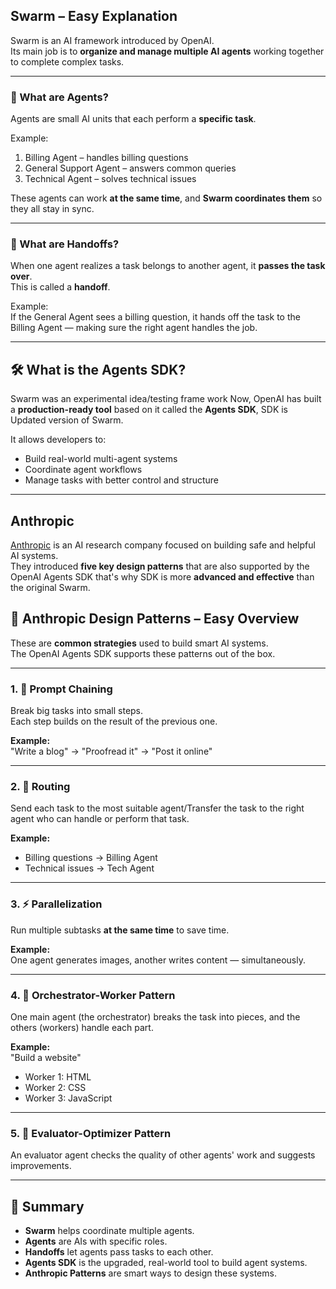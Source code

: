 ## Swarm – Easy Explanation

Swarm is an AI framework introduced by OpenAI.  
Its main job is to **organize and manage multiple AI agents** working together to complete complex tasks.

---

### 🤖 What are Agents?

Agents are small AI units that each perform a **specific task**.

Example:
1. Billing Agent – handles billing questions  
2. General Support Agent – answers common queries  
3. Technical Agent – solves technical issues

These agents can work **at the same time**, and **Swarm coordinates them** so they all stay in sync.

---

### 🔁 What are Handoffs?

When one agent realizes a task belongs to another agent, it **passes the task over**.  
This is called a **handoff**.

Example:  
If the General Agent sees a billing question, it hands off the task to the Billing Agent — making sure the right agent handles the job.

---

## 🛠️ What is the Agents SDK?

Swarm was an experimental idea/testing frame work 
Now, OpenAI has built a **production-ready tool** based on it called the **Agents SDK**, SDK is Updated version of Swarm.

It allows developers to:
- Build real-world multi-agent systems  
- Coordinate agent workflows  
- Manage tasks with better control and structure

---

## Anthropic 


[Anthropic](https://www.anthropic.com) is an AI research company focused on building safe and helpful AI systems.  
They introduced **five key design patterns** that are also supported by the OpenAI Agents SDK that's why SDK is more **advanced and effective** than the original Swarm.


## 🧩 Anthropic Design Patterns – Easy Overview

These are **common strategies** used to build smart AI systems.  
The OpenAI Agents SDK supports these patterns out of the box.

---

### 1. 🔗 Prompt Chaining  
Break big tasks into small steps.  
Each step builds on the result of the previous one.

**Example:**  
"Write a blog" → "Proofread it" → "Post it online"

---

### 2. 🔀 Routing  
Send each task to the most suitable agent/Transfer the task to the right agent who can handle or perform that task.

**Example:**  
- Billing questions → Billing Agent  
- Technical issues → Tech Agent

---

### 3. ⚡ Parallelization  
Run multiple subtasks **at the same time** to save time.

**Example:**  
One agent generates images, another writes content — simultaneously.

---

### 4. 🎯 Orchestrator-Worker Pattern  
One main agent (the orchestrator) breaks the task into pieces, and the others (workers) handle each part.

**Example:**  
"Build a website"  
- Worker 1: HTML  
- Worker 2: CSS  
- Worker 3: JavaScript

---

### 5. 🧪 Evaluator-Optimizer Pattern  
An evaluator agent checks the quality of other agents' work and suggests improvements.

---

## 📌 Summary

- **Swarm** helps coordinate multiple agents.  
- **Agents** are AIs with specific roles.  
- **Handoffs** let agents pass tasks to each other.  
- **Agents SDK** is the upgraded, real-world tool to build agent systems.  
- **Anthropic Patterns** are smart ways to design these systems.

